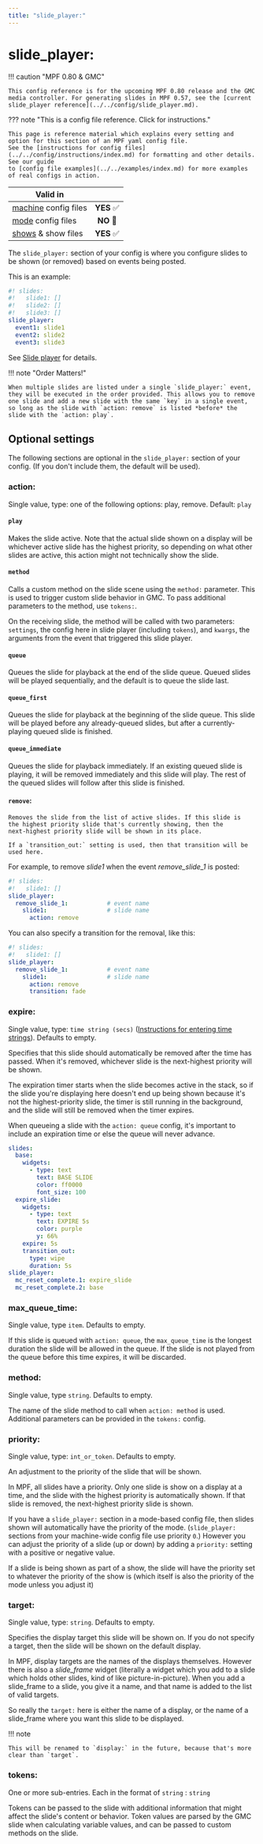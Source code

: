 ```yaml
---
title: "slide_player:"
---
```


# slide_player:

!!! caution "MPF 0.80 & GMC"

    This config reference is for the upcoming MPF 0.80 release and the GMC media controller. For generating slides in MPF 0.57, see the [current slide_player reference](../../config/slide_player.md).

<!-- --8<-- "config_section.md" # The note below is duplicate to the include, but the link paths are different so the include does not work-->
??? note "This is a config file reference. Click for instructions."

    This page is reference material which explains every setting and option for this section of an MPF yaml config file.
    See the [instructions for config files](../../config/instructions/index.md) for formatting and other details. See our guide
    to [config file examples](../../examples/index.md) for more examples of real configs in action.

| Valid in | |
|-----|:----:|
|[machine](../../config/instructions/machine_config.md) config files |**YES** :white_check_mark:|
|[mode](../../config/instructions/mode_config.md) config files|**NO** :no_entry_sign:|
|[shows](../../shows/index.md) & show files|**YES** :white_check_mark:|

The `slide_player:` section of your config is where you configure slides
to be shown (or removed) based on events being posted.

This is an example:

``` yaml
#! slides:
#!   slide1: []
#!   slide2: []
#!   slide3: []
slide_player:
  event1: slide1
  event2: slide2
  event3: slide3
```

See [Slide player](../../config_players/slide_player.md) for
details.

!!! note "Order Matters!"

    When multiple slides are listed under a single `slide_player:` event, they will be executed in the order provided. This allows you to remove one slide and add a new slide with the same `key` in a single event, so long as the slide with `action: remove` is listed *before* the slide with the `action: play`.


## Optional settings

The following sections are optional in the `slide_player:` section of
your config. (If you don't include them, the default will be used).

### action:

Single value, type: one of the following options: play, remove. Default:
`play`

#### `play`

Makes the slide active. Note that the actual slide shown on a
display will be whichever active slide has the highest priority, so
depending on what other slides are active, this action might not
technically show the slide.

#### `method`

Calls a custom method on the slide scene using the `method:` parameter. This is used to trigger custom slide behavior in GMC. To pass additional parameters to the method, use `tokens:`.

On the receiving slide, the method will be called with two parameters: `settings`, the config here in slide player (including `tokens`), and `kwargs`, the arguments from the event that triggered this slide player.

#### `queue`

Queues the slide for playback at the end of the slide queue. Queued slides will be played sequentially, and the default is to queue the slide last.

#### `queue_first`

Queues the slide for playback at the beginning of the slide queue. This slide will be played before any already-queued slides, but after a currently-playing queued slide is finished.

#### `queue_immediate`

Queues the slide for playback immediately. If an existing queued slide is playing, it will be removed immediately and this slide will play. The rest of the queued slides will follow after this slide is finished.

#### `remove`:

    Removes the slide from the list of active slides. If this slide is
    the highest priority slide that's currently showing, then the
    next-highest priority slide will be shown in its place.

    If a `transition_out:` setting is used, then that transition will be
    used here.

For example, to remove *slide1* when the event *remove_slide_1* is posted:

``` yaml
#! slides:
#!   slide1: []
slide_player:
  remove_slide_1:           # event name
    slide1:                 # slide name
      action: remove
```

You can also specify a transition for the removal, like this:

``` yaml
#! slides:
#!   slide1: []
slide_player:
  remove_slide_1:           # event name
    slide1:                 # slide name
      action: remove
      transition: fade
```

### expire:

Single value, type: `time string (secs)`
([Instructions for entering time strings](../../config/instructions/time_strings.md)). Defaults to empty.

Specifies that this slide should automatically be removed after the time
has passed. When it's removed, whichever slide is the next-highest
priority will be shown.

The expiration timer starts when the slide becomes active in the stack, so if the slide you're displaying here doesn't end up being shown because it's not the
highest-priority slide, the timer is still running in the background,
and the slide will still be removed when the timer expires.

When queueing a slide with the `action: queue` config, it's important to include an expiration time or else the queue will never advance.


``` yaml
slides:
  base:
    widgets:
      - type: text
        text: BASE SLIDE
        color: ff0000
        font_size: 100
  expire_slide:
    widgets:
      - type: text
        text: EXPIRE 5s
        color: purple
        y: 66%
    expire: 5s
    transition_out:
      type: wipe
      duration: 5s
slide_player:
  mc_reset_complete.1: expire_slide
  mc_reset_complete.2: base
```

### max_queue_time:

Single value, type `item`. Defaults to empty.

If this slide is queued with `action: queue`, the `max_queue_time` is the longest duration the slide will be allowed in the queue. If the slide is not played from the queue before this time expires, it will be discarded.

### method:

Single value, type `string`. Defaults to empty.

The name of the slide method to call when `action: method` is used. Additional parameters can be provided in the `tokens:` config.

### priority:

Single value, type: `int_or_token`. Defaults to empty.

An adjustment to the priority of the slide that will be shown.

In MPF, all slides have a priority. Only one slide is show on a display
at a time, and the slide with the highest priority is automatically
shown. If that slide is removed, the next-highest priority slide is
shown.

If you have a `slide_player:` section in a mode-based config file, then
slides shown will automatically have the priority of the mode.
(`slide_player:` sections from your machine-wide config file use
priority `0`.) However you can adjust the priority of a slide (up or
down) by adding a `priority:` setting with a positive or negative value.

If a slide is being shown as part of a show, the slide will have the
priority set to whatever the priority of the show is (which itself is
also the priority of the mode unless you adjust it)

### target:

Single value, type: `string`. Defaults to empty.

Specifies the display target this slide will be shown on. If you do not
specify a target, then the slide will be shown on the default display.

In MPF, display targets are the names of the displays themselves.
However there is also a *slide_frame* widget (literally a widget which
you add to a slide which holds other slides, kind of like
picture-in-picture). When you add a slide_frame to a slide, you give it
a name, and that name is added to the list of valid targets.

So really the `target:` here is either the name of a display, or the
name of a slide_frame where you want this slide to be displayed.

!!! note

    This will be renamed to `display:` in the future, because that's more clear than `target`.

### tokens:

One or more sub-entries. Each in the format of `string` : `string`

Tokens can be passed to the slide with additional information that might affect the slide's content or behavior. Token values are parsed by the GMC slide when calculating variable values, and can be passed to custom methods on the slide.
